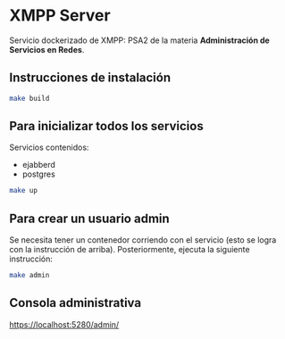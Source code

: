 # XMPP Server

Servicio dockerizado de XMPP: PSA2 de la materia **Administración de Servicios en Redes**.

## Instrucciones de instalación

```bash
make build
```

## Para inicializar todos los servicios

Servicios contenidos:
- ejabberd
- postgres

```bash
make up
```

## Para crear un usuario admin

Se necesita tener un contenedor corriendo con el servicio (esto se logra con la instrucción de
arriba). Posteriormente, ejecuta la siguiente instrucción:

```bash
make admin
```

## Consola administrativa
[https://localhost:5280/admin/](https://localhost:5280/admin/)
